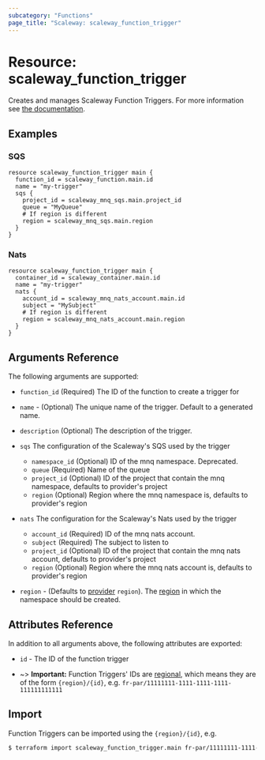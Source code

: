 ```yaml
---
subcategory: "Functions"
page_title: "Scaleway: scaleway_function_trigger"
---
```


# Resource: scaleway_function_trigger

Creates and manages Scaleway Function Triggers.
For more information see [the documentation](https://www.scaleway.com/en/developers/api/serverless-functions/#path-triggers).

## Examples

### SQS

```hcl
resource scaleway_function_trigger main {
  function_id = scaleway_function.main.id
  name = "my-trigger"
  sqs {
    project_id = scaleway_mnq_sqs.main.project_id
    queue = "MyQueue"
    # If region is different
    region = scaleway_mnq_sqs.main.region
  }
}
```

### Nats

```hcl
resource scaleway_function_trigger main {
  container_id = scaleway_container.main.id
  name = "my-trigger"
  nats {
    account_id = scaleway_mnq_nats_account.main.id
    subject = "MySubject"
    # If region is different
    region = scaleway_mnq_nats_account.main.region
  }
}
```

## Arguments Reference

The following arguments are supported:

- `function_id` (Required) The ID of the function to create a trigger for

- `name` - (Optional) The unique name of the trigger. Default to a generated name.

- `description` (Optional) The description of the trigger.

- `sqs` The configuration of the Scaleway's SQS used by the trigger
    - `namespace_id` (Optional) ID of the mnq namespace. Deprecated.
    - `queue` (Required) Name of the queue
    - `project_id` (Optional) ID of the project that contain the mnq namespace, defaults to provider's project
    - `region` (Optional) Region where the mnq namespace is, defaults to provider's region

- `nats` The configuration for the Scaleway's Nats used by the trigger
    - `account_id` (Required) ID of the mnq nats account.
    - `subject` (Required) The subject to listen to
    - `project_id` (Optional) ID of the project that contain the mnq nats account, defaults to provider's project
    - `region` (Optional) Region where the mnq nats account is, defaults to provider's region


- `region` - (Defaults to [provider](../index.md#region) `region`). The [region](../guides/regions_and_zones.md#regions) in which the namespace should be created.


## Attributes Reference

In addition to all arguments above, the following attributes are exported:

- `id` - The ID of the function trigger

- ~> **Important:** Function Triggers' IDs are [regional](../guides/regions_and_zones.md#resource-ids), which means they are of the form `{region}/{id}`, e.g. `fr-par/11111111-1111-1111-1111-111111111111`

## Import

Function Triggers can be imported using the `{region}/{id}`, e.g.

```bash
$ terraform import scaleway_function_trigger.main fr-par/11111111-1111-1111-1111-111111111111
```
